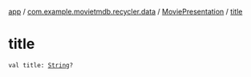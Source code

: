 [app](../../index.md) / [com.example.movietmdb.recycler.data](../index.md) / [MoviePresentation](index.md) / [title](./title.md)

# title

`val title: `[`String`](https://kotlinlang.org/api/latest/jvm/stdlib/kotlin/-string/index.html)`?`